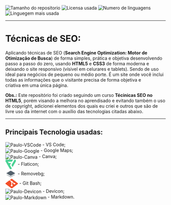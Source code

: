 
![Tamanho do repositorio](https://img.shields.io/github/repo-size/Paulo-RJR/tecnicas_seo)
![Licensa usada](https://img.shields.io/github/license/Paulo-RJR/tecnicas_seo)
![Numero de linguagens](https://img.shields.io/github/languages/count/Paulo-RJR/tecnicas_seo)
![Linguegem mais usada](https://img.shields.io/github/languages/top/Paulo-RJR/tecnicas_seo)

***

# Técnicas de SEO:

Aplicando técnicas de SEO (**Search Engine Optimization: Motor de Otimização de Busca**) de forma simples, prática e objetiva desenvolvendo   
passo a passo do zero, usando **HTML5** e **CSS3** de forma moderna e deixando o site responsivo (vísivel em celurares e tablets). Sendo de uso 
ideal para negócios de pequeno ou médio porte. É um site onde você inclui todas as informações que o visitante precisa de forma objetiva e   
criativa em uma única página.   

**Obs.:** Este repositório foi criado seguindo um curso **Técinicas SEO no HTML5**, porém visando a melhora no aprendisado e evitando também o 
uso de copyright, adicionei elementos dos quais eu criei e outros que são de livre uso da internet com o auxílio das tecnologias citadas abaixo.

***

## Principais Tecnologia usadas:     
  
<img align="center" alt="Paulo-VSCode" height="30" width="40" src="https://cdn.jsdelivr.net/gh/devicons/devicon/icons/vscode/vscode-original.svg"> - VS Code;  
<img align="center" alt="Paulo-Google" height="30" width="40" src="https://cdn.jsdelivr.net/gh/devicons/devicon/icons/google/google-original.svg"> - Google Maps;  
<img align="center" alt="Paulo-Canva" height="30" width="40" src="https://cdn.jsdelivr.net/gh/devicons/devicon/icons/canva/canva-original.svg"> - Canva;    
<img align="center" alt="Paulo-Flaticon" height="30" width="35" src="https://github.com/Paulo-RJR/tecnicas_seo/blob/master/public_html/img/flaticon.png"> - Flaticon;  
<img align="center" alt="Paulo-Removebg" height="30" width="35" src="https://github.com/Paulo-RJR/tecnicas_seo/blob/master/public_html/img/removebg.png"> - Removebg;  
<img align="center" alt="Paulo-Git" height="30" width="40" src="https://raw.githubusercontent.com/devicons/devicon/master/icons/git/git-plain.svg"> - Git Bash;  
<img align="center" alt="Paulo-Devicon" height="30" width="40" src="https://cdn.jsdelivr.net/gh/devicons/devicon/icons/devicon/devicon-original.svg"> - Devicon;  
<img align="center" alt="Paulo-Markdown" height="30" width="40" src="https://cdn.jsdelivr.net/gh/devicons/devicon/icons/markdown/markdown-original.svg"> - Markdown.